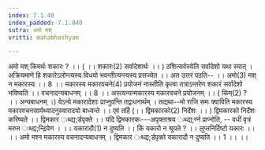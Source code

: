 ```yaml
---
index: 7.1.40
index_padded: 7.1.040
sutra: अमो मश्
vritti: mahabhashyam

---
```

 अमो मश् किमर्थः शकारः ? ।। ( ।। शकारः(2) सर्वादेशार्थः ।। ) ठशित्सर्वस्येति सर्वादेशो यथा स्यात् । अक्रियमाणे हि शकारेऽलोन्त्यस्य विधयो भवन्तीत्यन्त्यस्य प्रसज्येत ।। अत उत्तरं पठति-- ।। अमो(3) मश् न मकारस्य ।। 8 ।। मकारस्य मकारवचने(4) प्रयोजनं नास्तीति कृत्वा तत्राऽन्तरेण शकारं सर्वादेशो भविष्यति ।। वचनादन्यबाधनम् ।। 8 ।। अस्त्यन्यन्मकारस्य मकारवचने प्रयोजनम् ।। ( किम्(2) ? ।। अन्यबाधनम् ।) येऽन्ये मकारादेशाः प्राप्नुवन्ति तद्वाधनार्थम् । तद्यथा--मो राजि समः क्वाविति मकारस्य मकारवचनसार्मथ्यादनुस्वारादयो बाध्यन्ते ।। एवं तर्हि (।। द्विमकारको(2) निर्देशः ।। ) द्विमकारको निर्देशः करिष्यते ।। द्विमकार ःथ्द्य;र्डपृक्ते ।। यदि द्विमकारकः---अपृक्ताश्रय ःथ्द्य;र्ण्न प्राप्नोति, -- वधीं वृत्रं मरुत ःथ्द्य;न्द्रियेण । ।। यकारादौ(1) न दुष्यति ।। किं यकारो न श्रूयते ? ।। लुप्तनिर्दिष्टो यकारः ।। ।। अमो मश्न मकारस्य वचनादन्यबाधनम् । द्विमकार ःथ्द्य;र्डपृक्ते यकारादौ न दुष्यति ।। 1 ।। ।। 